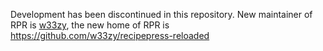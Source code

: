 Development has been discontinued in this repository. New maintainer of RPR is [w33zy](https://github.com/w33zy), the new home of RPR is https://github.com/w33zy/recipepress-reloaded
